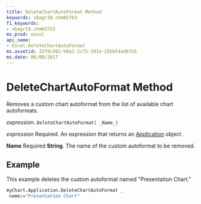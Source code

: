 ```yaml
---
title: DeleteChartAutoFormat Method
keywords: vbagr10.chm65753
f1_keywords:
- vbagr10.chm65753
ms.prod: excel
api_name:
- Excel.DeleteChartAutoFormat
ms.assetid: 22f9c561-b0a1-2c75-391e-25bb54ad67a5
ms.date: 06/08/2017
---
```



# DeleteChartAutoFormat Method

Removes a custom chart autoformat from the list of available chart autoformats.

_expression_. `DeleteChartAutoFormat( _Name_)`

 _expression_ Required. An expression that returns an [Application](Excel.Application-graph-property.md) object.

 **Name** Required **String**. The name of the custom autoformat to be removed.

## Example

This example deletes the custom autoformat named "Presentation Chart."


```vb
myChart.Application.DeleteChartAutoFormat _ 
 name:="Presentation Chart" 

```


